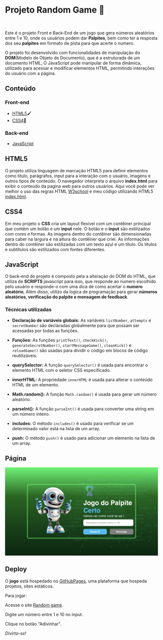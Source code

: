 <h1>Projeto Random Game 🚀</h1>
<br>

Este é o projeto Front e Back-End de um jogo que gera números aleatórios entre 1 e 10, onde os usuários podem dar **Palpites**, bem como ter a resposta dos seu **palpites** em formato de pista para que acerte o numero.
<br>

O projeto foi desenvolvido com funcionalidades de manipulação do **DOM**(Modelo de Objeto de Documento), que é a estruturada de um documento HTML, O JavaScript pode manipular de forma dinâmica, utilizado para acessar e modificar elementos HTML, permitindo interações do usuário com a página.

<h2>Conteúdo</h2>

<h3>Front-end</h3>

* [HTML5](#HTML5)🖌️
* [CSS4](#CSS4)📝

<h3>Back-end</h3>

* [JavaScript](#JavaScript)

<h2>HTML5</h2>

O projeto utiliza linguagem de marcação HTML5 para definir elementos como titulo, parágrafos, input para a interação com o usuário, imagens e outros tipos de conteúdo. O navegador interpreta o arquivo **index.html**  para exibir o conteúdo da pagina web para outros usuários.
Aqui você pode ver melhor o uso das regras HTML [W3school](https://www.w3schools.com/html/) e meu código utilizando HTML5 [index.html](https://github.com/jottakayo/Random_Number/blob/main/RandomNumber/index.html).

<h2>CSS4</h2>

Em meu projeto o **CSS** cria um layout flexível com um contêiner principal que contém um botão e um **input** nele. O botão e o **input** são estilizados com cores e formas. As imagens dentro do contêiner são dimensionadas para caber na largura e na altura do contêiner que criei. As informações dentro do contêiner são estilizadas com um texto azul e um título. Os títulos e subtítulos são estilizados com fontes diferentes.


<h2>JavaScript</h2>

O back-end do projeto é composto pela a alteração do DOM do HTML, que utiliza de **SCRIPTS** javascript para isso, que responde ao numero escolhido pelo usuário e responde-o com uma dica de como acertar o **numero** **aleatório**, Além disso, utilizo da logica de programação para gerar **números aleatórios, verificação do palpite e mensagem de feedback**. 

<h3>Técnicas utilizadas</h3>

* **Declaração de variáveis globais:** As variáveis <code>listNumber</code>, <code>attempts</code> e <code>secretNumber</code> são declaradas globalmente para que possam ser acessadas por todas as funções.

* **Funções:** As funções <code>printText()</code>, <code>checkKick()</code>, <code>generateSecretNumber()</code>, <code>startMessageGame()</code>, <code>cleanKick()</code> e <code>reloadGame()</code> são usadas para dividir o código em blocos de código reutilizáveis.

* **querySelector:** A função <code>querySelector()</code> é usada para encontrar o elemento HTML com o seletor CSS especificado.

* **innerHTML:** A propriedade <code>innerHTML</code> é usada para alterar o conteúdo HTML de um elemento.

* **Math.random():** A função <code>Math.random()</code> é usada para gerar um número aleatório.

* **parseInt():** A função <code>parseInt()</code> é usada para converter uma string em um número inteiro.

* **includes:** O método <code>includes()</code> é usado para verificar se um determinado valor está na lista de um array.

* **push:** O método <code>push()</code> é usado para adicionar um elemento na lista de um array.

<h2>Página</h2>


![Imagem da pagina](img/page.png)


<h2>Deploy</h2>

 O **jogo** está hospedado no [GitHubPages](https://pages.github.com), uma plataforma que hospeda projetos, sites estáticos.

Para jogar:

Acesse o site [Random game](https://jottakayo.github.io/random_number/).

Digite um número entre 1 e 10 no input.

Clique no botão "Adivinhar".

*Divirta-se!*